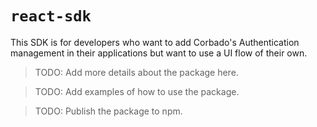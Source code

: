 # `react-sdk`

This SDK is for developers who want to add Corbado's Authentication management in their applications but want to use a UI flow of their own.

> TODO: Add more details about the package here.

> TODO: Add examples of how to use the package.

> TODO: Publish the package to npm.
